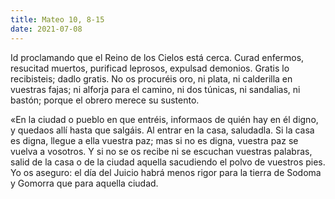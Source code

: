 ```yaml
---
title: Mateo 10, 8-15
date: 2021-07-08
---
```

Id proclamando que el Reino de los Cielos está cerca. Curad enfermos, resucitad muertos, purificad leprosos, expulsad demonios. Gratis lo recibisteis; dadlo gratis. No os procuréis oro, ni plata, ni calderilla en vuestras fajas; ni alforja para el camino, ni dos túnicas, ni sandalias, ni bastón; porque el obrero merece su sustento. 

«En la ciudad o pueblo en que entréis, informaos de quién hay en él digno, y quedaos allí hasta que salgáis. Al entrar en la casa, saludadla. Si la casa es digna, llegue a ella vuestra paz; mas si no es digna, vuestra paz se vuelva a vosotros. Y si no se os recibe ni se escuchan vuestras palabras, salid de la casa o de la ciudad aquella sacudiendo el polvo de vuestros pies. Yo os aseguro: el día del Juicio habrá menos rigor para la tierra de Sodoma y Gomorra que para aquella ciudad.